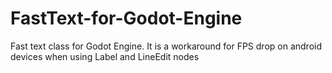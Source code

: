 # FastText-for-Godot-Engine
Fast text class for Godot Engine. It is a workaround for FPS drop on android devices when using Label and LineEdit nodes
